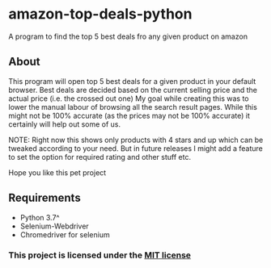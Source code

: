 # amazon-top-deals-python

A program to find the top 5 best deals fro any given product on amazon

## About

This program will open top 5 best deals for a given product in your default browser.
Best deals are decided based on the current selling price and the actual price (i.e. the crossed out one)
My goal while creating this was to lower the manual labour of browsing all the search result pages.
While this might not be 100% accurate (as the prices may not be 100% accurate) it certainly will help out some of us.

NOTE: Right now this shows only products with 4 stars and up which can be tweaked according to your need. But in future releases I might add a feature to set the option for required rating and other stuff etc.

Hope you like this pet project

## Requirements

* Python 3.7^
* Selenium-Webdriver
* Chromedriver for selenium

### This project is licensed under the [MIT license](https://raw.githubusercontent.com/Shetty073/amazon-top-deals-python/master/LICENSE)
